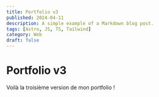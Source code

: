 ```yaml
---
title: Portfolio v3
published: 2024-04-11
description: A simple example of a Markdown blog post.
tags: [Astro, JS, TS, Tailwind]
category: Web
draft: false
---
```


# Portfolio v3

Voilà la troisième version de mon portfolio !
